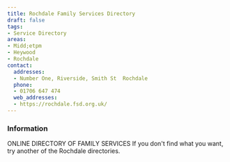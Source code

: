 ```yaml
---
title: Rochdale Family Services Directory
draft: false
tags:
- Service Directory
areas:
- Midd;etpm
- Heywood
- Rochdale
contact:
  addresses:
  - Number One, Riverside, Smith St  Rochdale
  phone:
  - 01706 647 474
  web_addresses:
  - https://rochdale.fsd.org.uk/
---
```


### Information
ONLINE DIRECTORY OF FAMILY SERVICES
If you don't find what you want, try another
of the Rochdale directories.

